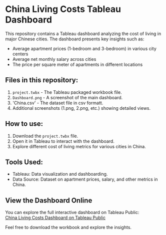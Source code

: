 # China Living Costs Tableau Dashboard

This repository contains a Tableau dashboard analyzing the cost of living in major Chinese cities. The dashboard presents key insights such as:
- Average apartment prices (1-bedroom and 3-bedroom) in various city centers
- Average net monthly salary across cities
- The price per square meter of apartments in different locations

## Files in this repository:
1. `project.twbx` - The Tableau packaged workbook file.
2. `Dashboard.png` - A screenshot of the main dashboard.
3. 'China.csv' - The dataset file in csv formatt.
4. Additional screenshots (1.png, 2.png, etc.) showing detailed views.

## How to use:
1. Download the `project.twbx` file.
2. Open it in Tableau to interact with the dashboard.
3. Explore different cost of living metrics for various cities in China.

## Tools Used:
- Tableau: Data visualization and dashboarding.
- Data Source: Dataset on apartment prices, salary, and other metrics in China.

## View the Dashboard Online

You can explore the full interactive dashboard on Tableau Public:  
[China Living Costs Dashboard on Tableau Public](https://public.tableau.com/app/profile/ankit.lehra1560/viz/CostofLivinginMajorChineseCities/Dashboard)

Feel free to download the workbook and explore the insights.

